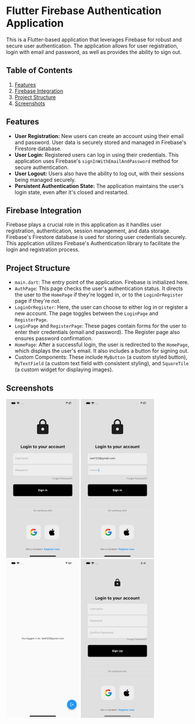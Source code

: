 # Flutter Firebase Authentication Application

This is a Flutter-based application that leverages Firebase for robust and secure user authentication. The application allows for user registration, login with email and password, as well as provides the ability to sign out.

## Table of Contents
1. [Features](#features)
2. [Firebase Integration](#firebase-integration)
3. [Project Structure](#project-structure)
4. [Screenshots](#screenshots)

## Features
- **User Registration:** New users can create an account using their email and password. User data is securely stored and managed in Firebase's Firestore database.
- **User Login:** Registered users can log in using their credentials. This application uses Firebase's `signInWithEmailAndPassword` method for secure authentication.
- **User Logout:** Users also have the ability to log out, with their sessions being managed securely.
- **Persistent Authentication State:** The application maintains the user's login state, even after it's closed and restarted.

## Firebase Integration
Firebase plays a crucial role in this application as it handles user registration, authentication, session management, and data storage. Firebase's Firestore database is used for storing user credentials securely. This application utilizes Firebase's Authentication library to facilitate the login and registration process.

## Project Structure
- `main.dart`: The entry point of the application. Firebase is initialized here.
- `AuthPage`: This page checks the user's authentication status. It directs the user to the `HomePage` if they're logged in, or to the `LoginOrRegister` page if they're not.
- `LoginOrRegister`: Here, the user can choose to either log in or register a new account. The page toggles between the `LoginPage` and `RegisterPage`.
- `LoginPage` and `RegisterPage`: These pages contain forms for the user to enter their credentials (email and password). The Register page also ensures password confirmation.
- `HomePage`: After a successful login, the user is redirected to the `HomePage`, which displays the user's email. It also includes a button for signing out.
- Custom Components: These include `MyButton` (a custom styled button), `MyTextField` (a custom text field with consistent styling), and `SquareTile` (a custom widget for displaying images).

## Screenshots
<p float="left">
  <img src="Simulator Screen Shot - iPhone 14 Plus - 2023-05-25 at 15.46.33.png" width="200">
  <img src="Simulator Screen Shot - iPhone 14 Plus - 2023-05-25 at 15.46.49.png" width="200">
  <img src="Simulator Screen Shot - iPhone 14 Plus - 2023-05-25 at 15.47.06.png" width="200">
  <img src="Simulator Screen Shot - iPhone 14 Plus - 2023-05-26 at 16.05.40.png" width="200">
</p>
